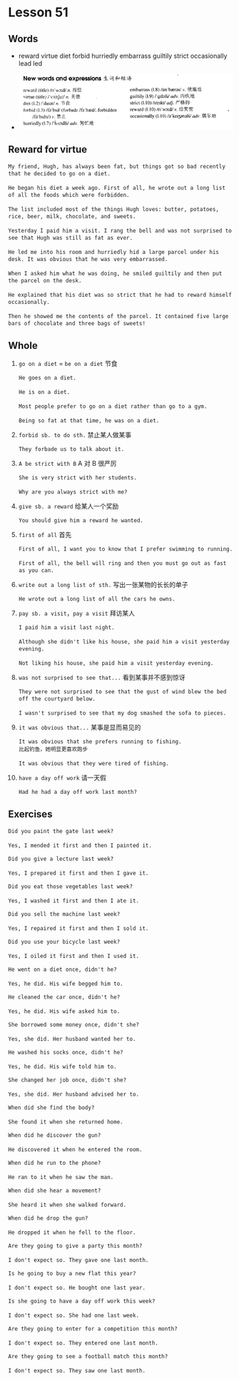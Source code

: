 # Lesson 51

## Words

- reward virtue diet forbid hurriedly embarrass guiltily strict occasionally lead led

- ![Words](../../../Images/Part2/06/words-51.png)

## Reward for virtue

```
My friend, Hugh, has always been fat, but things got so bad recently that he decided to go on a diet.

He began his diet a week ago. First of all, he wrote out a long list of all the foods which were forbidden.

The list included most of the things Hugh loves: butter, potatoes, rice, beer, milk, chocolate, and sweets.

Yesterday I paid him a visit. I rang the bell and was not surprised to see that Hugh was still as fat as ever.

He led me into his room and hurriedly hid a large parcel under his desk. It was obvious that he was very embarrassed.

When I asked him what he was doing, he smiled guiltily and then put the parcel on the desk.

He explained that his diet was so strict that he had to reward himself occasionally.

Then he showed me the contents of the parcel. It contained five large bars of chocolate and three bags of sweets!
```

## Whole

1. `go on a diet` = `be on a diet` 节食

   ```
   He goes on a diet.

   He is on a diet.

   Most people prefer to go on a diet rather than go to a gym.

   Being so fat at that time, he was on a diet.
   ```

2. `forbid sb. to do sth.` 禁止某人做某事

   ```
   They forbade us to talk about it.
   ```

3. `A be strict with B` A 对 B 很严厉

   ```
   She is very strict with her students.

   Why are you always strict with me?
   ```

4. `give sb. a reward` 给某人一个奖励

   ```
   You should give him a reward he wanted.
   ```

5. `first of all` 首先

   ```
   First of all, I want you to know that I prefer swimming to running.

   First of all, the bell will ring and then you must go out as fast as you can.
   ```

6. `write out a long list of sth.` 写出一张某物的长长的单子

   ```
   He wrote out a long list of all the cars he owns.
   ```

7. `pay sb. a visit`，`pay a visit` 拜访某人

   ```
   I paid him a visit last night.

   Although she didn't like his house, she paid him a visit yesterday evening.

   Not liking his house, she paid him a visit yesterday evening.
   ```

8. `was not surprised to see that...` 看到某事并不感到惊讶

   ```
   They were not surprised to see that the gust of wind blew the bed off the courtyard below.

   I wasn't surprised to see that my dog smashed the sofa to pieces.
   ```

9. `it was obvious that...` 某事是显而易见的

   ```
   It was obvious that she prefers running to fishing.
   比起钓鱼，她明显更喜欢跑步

   It was obvious that they were tired of fishing.
   ```

10. `have a day off work` 请一天假

    ```
    Had he had a day off work last month?
    ```

## Exercises

```
Did you paint the gate last week?

Yes, I mended it first and then I painted it.
```

```
Did you give a lecture last week?

Yes, I prepared it first and then I gave it.
```

```
Did you eat those vegetables last week?

Yes, I washed it first and then I ate it.
```

```
Did you sell the machine last week?

Yes, I repaired it first and then I sold it.
```

```
Did you use your bicycle last week?

Yes, I oiled it first and then I used it.
```

```
He went on a diet once, didn't he?

Yes, he did. His wife begged him to.
```

```
He cleaned the car once, didn't he?

Yes, he did. His wife asked him to.
```

```
She borrowed some money once, didn't she?

Yes, she did. Her husband wanted her to.
```

```
He washed his socks once, didn't he?

Yes, he did. His wife told him to.
```

```
She changed her job once, didn't she?

Yes, she did. Her husband advised her to.
```

```
When did she find the body?

She found it when she returned home.
```

```
When did he discover the gun?

He discovered it when he entered the room.
```

```
When did he run to the phone?

He ran to it when he saw the man.
```

```
When did she hear a movement?

She heard it when she walked forward.
```

```
When did he drop the gun?

He dropped it when he fell to the floor.
```

```
Are they going to give a party this month?

I don't expect so. They gave one last month.
```

```
Is he going to buy a new flat this year?

I don't expect so. He bought one last year.
```

```
Is she going to have a day off work this week?

I don't expect so. She had one last week.
```

```
Are they going to enter for a competition this month?

I don't expect so. They entered one last month.
```

```
Are they going to see a football match this month?

I don't expect so. They saw one last month.
```
